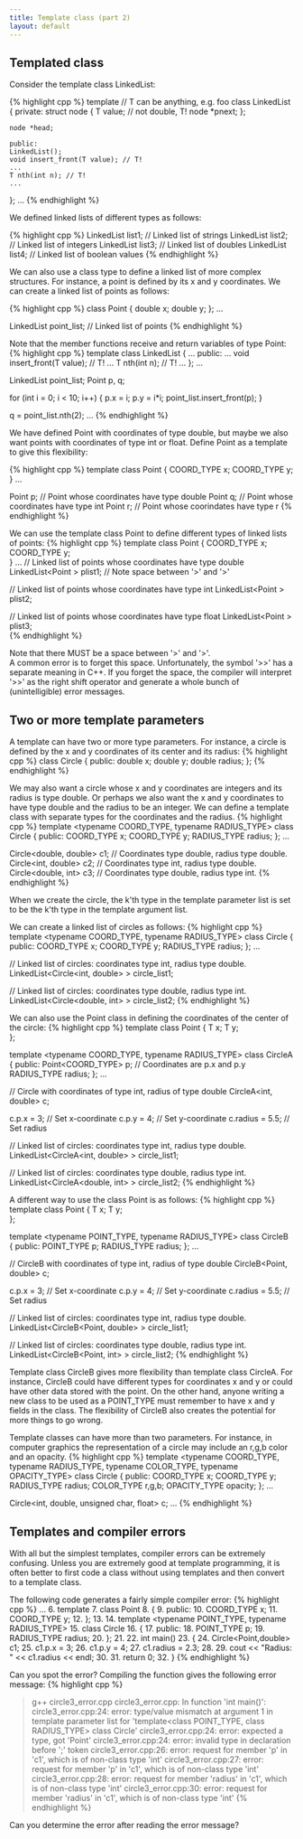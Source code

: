 ```yaml
---
title: Template class (part 2)
layout: default
---
```


## Templated class

Consider the template class LinkedList:

{% highlight cpp %}
template <typename T> // T can be anything, e.g. foo
class LinkedList
{
    private:
    struct node
    {
        T value; // not double, T!
        node *pnext;
    };

    node *head;

    public:
    LinkedList();
    void insert_front(T value); // T!
    ...
    T nth(int n); // T!
    ...
};
...
{% endhighlight %}

We defined linked lists of different types as follows:

{% highlight cpp %}
    LinkedList<string> list1;     // Linked list of strings
    LinkedList<int> list2;        // Linked list of integers
    LinkedList<double> list3;     // Linked list of doubles
    LinkedList<bool> list4;       // Linked list of boolean values
{% endhighlight %}

We can also use a class type to define a linked list of more complex structures.
For instance, a point is defined by its x and y coordinates.
We can create a linked list of points as follows:

{% highlight cpp %}
class Point
{
  double x;
  double y;
};
...

  LinkedList<Point> point_list;    // Linked list of points
{% endhighlight %}

Note that the member functions receive and return variables
of type Point:
{% highlight cpp %}
template <typename T>
class LinkedList
{
    ...
    public:
    ...
    void insert_front(T value); // T!
    ...
    T nth(int n); // T!
    ...
};
...

  LinkedList<Point> point_list;
  Point p, q;

  for (int i = 0; i < 10; i++)
  {
    p.x = i;
    p.y = i*i;
    point_list.insert_front(p);
  }

  q = point_list.nth(2);
...
{% endhighlight %}

We have defined Point with coordinates of type double,
but maybe we also want points with coordinates of type int or float.
Define Point as a template to give this flexibility:

{% highlight cpp %}
template <typename COORD_TYPE>
class Point 
{
  COORD_TYPE x;
  COORD_TYPE y;  
}
...

  Point<double> p;      // Point whose coordinates have type double
  Point<int> q;         // Point whose coordinates have type int
  Point<float> r;       // Point whose coorindates have type r
{% endhighlight %}

We can use the template class Point to define different types
of linked lists of points:
{% highlight cpp %}
template <typename COORD_TYPE>
class Point 
{
  COORD_TYPE x;
  COORD_TYPE y;  
}
...
// Linked list of points whose coordinates have type double
  LinkedList<Point<double> > plist1;    // Note space between '>' and '>'

// Linked list of points whose coordinates have type int
  LinkedList<Point<int> > plist2;  

// Linked list of points whose coordinates have type float
  LinkedList<Point<int> > plist3;  
{% endhighlight %}

Note that there MUST be a space between '>' and '>'.  
A common error is to forget this space.
Unfortunately, the symbol '>>' has a separate meaning in C++.
If you forget the space, the compiler will interpret '>>' 
as the right shift operator
and generate a whole bunch of (unintelligible) error messages.

## Two or more template parameters

A template can have two or more type parameters.
For instance, a circle is defined by the x and y coordinates
of its center and its radius:
{% highlight cpp %}
class Circle
{
  public:
    double x;
    double y;
    double radius;
};
{% endhighlight %}

We may also want a circle whose x and y coordinates are integers
and its radius is type double.
Or perhaps we also want the x and y coordinates to have type double
and the radius to be an integer.
We can define a template class with separate types 
for the coordinates and the radius.
{% highlight cpp %}
template <typename COORD_TYPE, typename RADIUS_TYPE>
class Circle
{
  public:
    COORD_TYPE x;
    COORD_TYPE y;
    RADIUS_TYPE radius;
};
...

  Circle<double, double> c1;  // Coordinates type double, radius type double.
  Circle<int, double> c2;     // Coordinates type int, radius type double.
  Circle<double, int> c3;     // Coordinates type double, radius type int.
{% endhighlight %}

When we create the circle, the k'th type in the template parameter list
is set to be the k'th type in the template argument list.

We can create a linked list of circles as follows:
{% highlight cpp %}
template <typename COORD_TYPE, typename RADIUS_TYPE>
class Circle
{
  public:
    COORD_TYPE x;
    COORD_TYPE y;
    RADIUS_TYPE radius;
};
...

  // Linked list of circles: coordinates type int, radius type double.
  LinkedList<Circle<int, double> > circle_list1;

  // Linked list of circles: coordinates type double, radius type int.
  LinkedList<Circle<double, int> > circle_list2;
{% endhighlight %}

We can also use the Point class in defining the coordinates 
of the center of the circle:
{% highlight cpp %}
template <typename T>
class Point 
{
  T x;
  T y;  
};

template <typename COORD_TYPE, typename RADIUS_TYPE>
class CircleA
{
  public:
    Point<COORD_TYPE> p;  // Coordinates are p.x and p.y
    RADIUS_TYPE radius;
};
...

  // Circle with coordinates of type int, radius of type double
  CircleA<int, double> c;

  c.p.x = 3;          // Set x-coordinate
  c.p.y = 4;          // Set y-coordinate
  c.radius = 5.5;     // Set radius

  // Linked list of circles: coordinates type int, radius type double.
  LinkedList<CircleA<int, double> > circle_list1;

  // Linked list of circles: coordinates type double, radius type int.
  LinkedList<CircleA<double, int> > circle_list2;
{% endhighlight %}

A different way to use the class Point is as follows:
{% highlight cpp %}
template <typename T>
class Point 
{
  T x;
  T y;  
};

template <typename POINT_TYPE, typename RADIUS_TYPE>
class CircleB
{
  public:
    POINT_TYPE p;
    RADIUS_TYPE radius;
};
...

  // CircleB with coordinates of type int, radius of type double
  CircleB<Point<int>, double> c;

  c.p.x = 3;          // Set x-coordinate
  c.p.y = 4;          // Set y-coordinate
  c.radius = 5.5;     // Set radius

  // Linked list of circles: coordinates type int, radius type double.
  LinkedList<CircleB<Point<int>, double> > circle_list1;

  // Linked list of circles: coordinates type double, radius type int.
  LinkedList<CircleB<Point<double>, int> > circle_list2;
{% endhighlight %}

Template class CircleB gives more flexibility than template class CircleA.
For instance, CircleB could have different types for coordinates x and y
or could have other data stored with the point.
On the other hand, anyone writing a new class to be used as a POINT_TYPE 
must remember to have x and y fields in the class.
The flexibility of CircleB also creates the potential for more
things to go wrong.

Template classes can have more than two parameters.
For instance, in computer graphics the representation
of a circle may include an r,g,b color and an opacity.
{% highlight cpp %}
template <typename COORD_TYPE, typename RADIUS_TYPE,
          typename COLOR_TYPE, typename OPACITY_TYPE>
class Circle
{
  public:
    COORD_TYPE x;
    COORD_TYPE y;
    RADIUS_TYPE radius;
    COLOR_TYPE r,g,b;
    OPACITY_TYPE opacity;
};
...

  Circle<int, double, unsigned char, float> c;
...
{% endhighlight %}

## Templates and compiler errors

With all but the simplest templates, compiler errors can be extremely confusing.
Unless you are extremely good at template programming,
it is often better to first code a class without using templates
and then convert to a template class.

The following code generates a fairly simple compiler error:
{% highlight cpp %}
...
 6. template <typename COORD_TYPE>
 7. class Point
 8. {
 9. public:
10.  COORD_TYPE x;
11.  COORD_TYPE y;
12. };
13.
14. template <typename POINT_TYPE, typename RADIUS_TYPE>
15. class Circle
16. {
17. public:
18.   POINT_TYPE p;
19.   RADIUS_TYPE radius;
20. };
21. 
22. int main()
23. {
24.   Circle<Point,double> c1;
25.   c1.p.x = 3;
26.   c1.p.y = 4;
27.   c1.radius = 2.3;
28. 
29.   cout << "Radius: " << c1.radius << endl;
30.
31.   return 0;
32. }
{% endhighlight %}

Can you spot the error?
Compiling the function gives the following error message:
{% highlight cpp %}
> g++ circle3_error.cpp
circle3_error.cpp: In function 'int main()':
circle3_error.cpp:24: error: type/value mismatch at argument 1 
     in template parameter list for 
     'template<class POINT_TYPE, class RADIUS_TYPE> class Circle'
circle3_error.cpp:24: error:   expected a type, got 'Point'
circle3_error.cpp:24: error: invalid type in declaration before ';' token
circle3_error.cpp:26: error: request for member 'p' in 'c1', 
     which is of non-class type 'int'
circle3_error.cpp:27: error: request for member 'p' in 'c1', 
     which is of non-class type 'int'
circle3_error.cpp:28: error: request for member 'radius' in 'c1', 
     which is of non-class type 'int'
circle3_error.cpp:30: error: request for member 'radius' in 'c1', 
     which is of non-class type 'int'
{% endhighlight %}

Can you determine the error after reading the error message?



